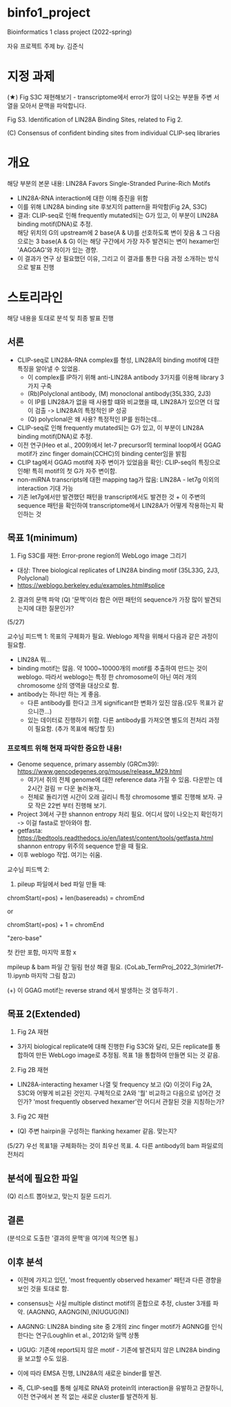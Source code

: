 # binfo1_project
Bioinformatics 1 class project (2022-spring)

자유 프로젝트 주제 by. 김준식

# 지정 과제
(★) Fig S3C 재현해보기 - transcriptome에서 error가 많이 나오는 부분들 주변 서열을 모아서 문맥을 파악합니다.

Fig S3. Identification of LIN28A Binding Sites, related to Fig 2.
  
(C) Consensus of confident binding sites from individual CLIP-seq libraries

# 개요
해당 부분의 본문 내용: LIN28A Favors Single-Stranded Purine-Rich Motifs
- LIN28A-RNA interaction에 대한 이해 증진을 위함
- 이를 위해 LIN28A binding site 후보지의 pattern을 파악함(Fig 2A, S3C)
- 결과: 
  CLIP-seq로 인해 frequently mutated되는 G가 있고, 이 부분이 LIN28A binding motif(DNA)로 추정.  
  해당 위치의 G의 upstream에 2 base(A & U)를 선호하도록 변이 잦음 & 그 다음으로는 3 base(A & G)
  이는 해당 구간에서 가장 자주 발견되는 변이 hexamer인 'AAGGAG'와 차이가 있는 경향.
- 이 결과가 연구 상 필요했던 이유, 그리고 이 결과를 통한 다음 과정 소개하는 방식으로 발표 진행

# 스토리라인
해당 내용을 토대로 분석 및 최종 발표 진행

## 서론
- CLIP-seq로 LIN28A-RNA complex를 형성, LIN28A의 binding motif에 대한 특징을 알아낼 수 있었음.
  * 이 complex를 IP하기 위해 anti-LIN28A antibody 3가지를 이용해 library 3가지 구축
  * (Rb)Polyclonal antibody, (M) monoclonal antibody(35L33G, 2J3)
  * 이 IP를 LIN28A가 없을 때 사용할 떄와 비교했을 떄, LIN28A가 있으면 더 많이 검출 -> LIN28A의 특정적인 IP 성공
  * (Q) polyclonal은 왜 사용? 특정적인 IP를 원하는데...
- CLIP-seq로 인해 frequently mutated되는 G가 있고, 이 부분이 LIN28A binding motif(DNA)로 추정.  
- 이전 연구(Heo et al., 2009)에서 let-7 precursor의 terminal loop에서 GGAG motif가 zinc finger domain(CCHC)의 binding center임을 밝힘
- CLIP tag에서 GGAG motif에 자주 변이가 있었음을 확인: CLIP-seq의 특징으로 인해! 특히 motif의 첫 G가 자주 변이함. 
- non-miRNA transcripts에 대한 mapping tag가 많음: LIN28A - let7g 이외의 interaction 기대 가능
- 기존 let7g에서만 발견했던 패턴을 transcript에서도 발견한 것 + 이 주변의 sequence 패턴을 확인하여 transcriptome에서 LIN28A가 어떻게 작용하는지 확인하는 것


## 목표 1(minimum)
1. Fig S3C를 재현: Error-prone region의 WebLogo image 그리기
- 대상: Three biological replicates of LIN28A binding motif
        (35L33G, 2J3, Polyclonal)
- https://weblogo.berkeley.edu/examples.html#splice
2. 결과의 문맥 파악
(Q) '문맥'이라 함은 어떤 패턴의 sequence가 가장 많이 발견되는지에 대한 질문인가?

(5/27) 

교수님 피드백 1: 목표의 구체화가 필요. Weblogo 제작을 위해서 다음과 같은 과정이 필요함.
- LIN28A 뭐... 
- binding motif는 많음. 약 1000~10000개의 motif를 추출하여 만드는 것이 weblogo. 따라서 weblogo는 특정 한 chromosome이 아닌 여러 개의 chromosome 상의 영역을 대상으로 함. 
- antibody는 하나만 하는 게 좋음. 
  * 다른 antibody를 한다고 크게 significant한 변화가 있진 않음.(모두 목표가 같으니깐...)
  * 있는 데이터로 진행하기 위함. 다른 antibody를 가져오면 별도의 전처리 과정이 필요함. (추가 목표에 해당할 듯)
### 프로젝트 위해 현재 파악한 중요한 내용!
- Genome sequence, primary assembly (GRCm39): https://www.gencodegenes.org/mouse/release_M29.html
  * 여기서 쥐의 전체 genome에 대한 reference data 가질 수 있음. 다운받는 데 2시간 걸림 ㅠ 다운 눌러놓자,,,
  * 전체로 돌리기엔 시간이 오래 걸리니 특정 chromosome 별로 진행해 보자. 규모 작은 22번 부터 진행해 보기.
- Project 3에서 구한 shannon entropy 처리 필요. 어디서 많이 나오는지 확인하기 -> 이걸 fasta로 받아와야 함. 
- getfasta: https://bedtools.readthedocs.io/en/latest/content/tools/getfasta.html shannon entropy 위주의 sequence 받을 때 필요. 
- 이후 weblogo 작업. 여기는 쉬움. 

교수님 피드백 2:

1. pileup 파일에서 bed 파일 만들 때:

chromStart(=pos) + len(basereads) = chromEnd

or 

chromStart(=pos) + 1 = chromEnd

"zero-base"

첫 칸만 포함, 마지막 포함 x

mpileup & bam 파일 간 밀림 현상 해결 필요. (CoLab_TermProj_2022_3(mirlet7f-1).ipynb 마지막 그림 참고)

(+) 이 GGAG motif는 reverse strand 에서 발생하는 것 염두하기 .


## 목표 2(Extended)
1. Fig 2A 재현
- 3가지 biological replicate에 대해 진행한 Fig S3C와 달리, 모든 replicate를 통합하여 만든 WebLogo image로 추정됨.
  목표 1을 통합하여 만들면 되는 것 같음. 
2. Fig 2B 재현
- LIN28A-interacting hexamer 나열 및 frequency 보고
  (Q) 이것이 Fig 2A, S3C와 어떻게 비교된 것인지. 구체적으로 2A와 '뭘' 비교하고 다음으로 넘어간 것인가? 'most frequently observed hexamer'란 어디서 관찰된 것을 지칭하는가?
3. Fig 2C 재현
- (Q) 주변 hairpin을 구성하는 flanking hexamer 같음. 맞는지?

(5/27) 우선 목표1을 구체화하는 것이 최우선 목표.
4. 다른 antibody의 bam 파일로의 전처리

## 분석에 필요한 파일
(Q) 리스트 뽑아보고, 맞는지 질문 드리기.

## 결론
(분석으로 도출한 '결과의 문맥'을 여기에 적으면 됨.)

## 이후 분석
- 이전에 가지고 있던, 'most frequently observed hexamer' 패턴과 다른 경향을 보인 것을 토대로 함.
- consensus는 사실 multiple distinct motif의 혼합으로 추정, cluster 3개를 파악. (AAGNNG, AAGNG(N),(N)UGUG(N))
- AAGNNG: LIN28A binding site 중 2개의 zinc finger motif가 AGNNG를 인식한다는 연구(Loughlin et al., 2012)와 일맥 상통
- UGUG: 기존에 report되지 않은 motif - 기존에 발견되지 않은 LIN28A binding을 보고할 수도 있음.
- 이에 따라 EMSA 진행, LIN28A의 새로운 binder를 발견. 

- 즉, CLIP-seq를 통해 실제로 RNA와 protein의 interaction을 유발하고 관찰하니, 이전 연구에서 본 적 없는 새로운 cluster를 발견하게 됨. 
